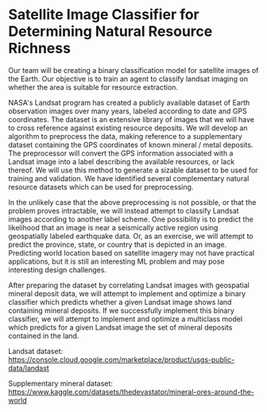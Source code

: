 # Satellite Image Classifier for Determining Natural Resource Richness

Our team will be creating a binary classification model for satellite images of the Earth. Our objective is
to train an agent to classify landsat imaging on whether the area is suitable for resource extraction.  

NASA's Landsat program has created a publicly available dataset of Earth observation images over many
years, labeled according to date and GPS coordinates. The dataset is an extensive library of images that
we will have to cross reference against existing resource deposits. We will develop an algorithm to
preprocess the data, making reference to a supplementary dataset containing the GPS coordinates of
known mineral / metal deposits. The preprocessor will convert the GPS information associated with a
Landsat image into a label describing the available resources, or lack thereof. We will use this method to
generate a sizable dataset to be used for training and validation. We have identified several
complementary natural resource datasets which can be used for preprocessing.  

In the unlikely case that the above preprocessing is not possible, or that the problem proves intractable,
we will instead attempt to classify Landsat images according to another label scheme. One possibility is to
predict the likelihood that an image is near a seismically active region using geospatially labeled
earthquake data. Or, as an exercise, we will attempt to predict the province, state, or country that is
depicted in an image. Predicting world location based on satellite imagery may not have practical
applications, but it is still an interesting ML problem and may pose interesting design challenges.

After preparing the dataset by correlating Landsat images with geospatial mineral deposit data, we will
attempt to implement and optimize a binary classifier which predicts whether a given Landsat image
shows land containing mineral deposits. If we successfully implement this binary classifier, we will
attempt to implement and optimize a multiclass model which predicts for a given Landsat image the set of
mineral deposits contained in the land.  

Landsat dataset: https://console.cloud.google.com/marketplace/product/usgs-public-data/landast

Supplementary mineral dataset: https://www.kaggle.com/datasets/thedevastator/mineral-ores-around-the-world
